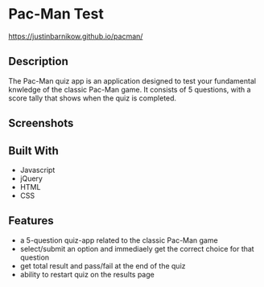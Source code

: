 # Pac-Man Test
https://justinbarnikow.github.io/pacman/

## Description
The Pac-Man quiz app is an application designed to test your fundamental knwledge of the classic Pac-Man game. It consists of 5 questions, with a score tally that shows when the quiz is completed.

## Screenshots


## Built With
* Javascript
* jQuery
* HTML
* CSS

## Features
* a 5-question quiz-app related to the classic Pac-Man game
* select/submit an option and immediaely get the correct choice for that question
* get total result and pass/fail at the end of the quiz
* ability to restart quiz on the results page
